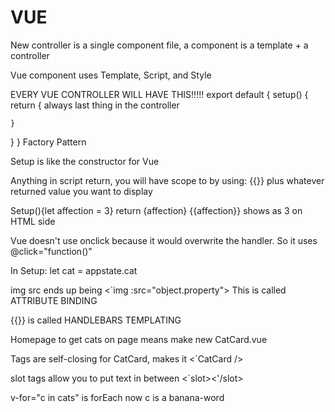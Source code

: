 # VUE
New controller is a single component file, a component is a template + a controller

Vue component uses Template, Script, and Style

EVERY VUE CONTROLLER WILL HAVE THIS!!!!!
export default {
  setup() {
    return {     always last thing in the controller

    }
  }
}
Factory Pattern

Setup is like the constructor for Vue

Anything in script return, you will have scope to by using: {{}} plus whatever returned value you want to display

Setup(){let affection = 3}
return {affection}  {{affection}} shows as 3 on HTML side

Vue doesn't use onclick because it would overwrite the handler. So it uses @click="function()"

In Setup: let cat = appstate.cat

img src ends up being <`img :src="object.property">
This is called ATTRIBUTE BINDING

{{}} is called HANDLEBARS TEMPLATING

Homepage to get cats on page means make new CatCard.vue

Tags are self-closing for CatCard, makes it <`CatCard />

slot tags allow you to put text in between <`slot><'/slot>

v-for="c in cats" is forEach now c is a banana-word

